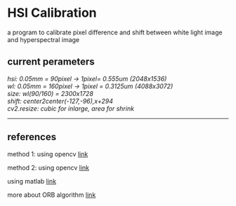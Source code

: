 # HSI Calibration

a program to calibrate pixel difference and shift between white light image and hyperspectral image

## current perameters

*hsi: 0.05mm = 90pixel
-> 1pixel= 0.555um (2048x1536)*
\
*wl: 0.05mm = 160pixel
-> 1pixel = 0.3125um (4088x3072)*
\
*size: wl(90/160) = 2300x1728*
\
*shift: center2center(-127,-96),x+294*
\
*cv2.resize: cubic for inlarge, area for shrink*
****

## references

method 1:
using opencv [link](https://magamig.github.io/posts/accurate-image-alignment-and-registration-using-opencv/)

method 2:
using opencv [link](https://www.geeksforgeeks.org/image-registration-using-opencv-python/)

using matlab [link](https://www.mathworks.com/help/images/registering-an-image-using-normalized-cross-correlation.html?fbclid=IwAR0oiogTrI5Q_FoF52qB9MrFuFWO-bqjlAac4yXtU9uV527DuyuTEskvlGk)

more about ORB algorithm [link](https://zhuanlan.zhihu.com/p/261966288)
